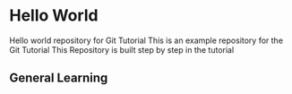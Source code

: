 # Hello World

Hello world repository for Git Tutorial
This is an example repository for the Git Tutorial
This Repository is built step by step in the tutorial

## General Learning
